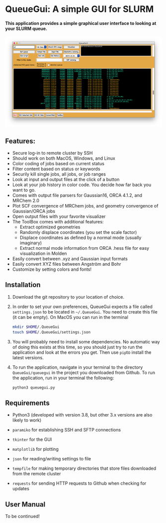 # QueueGui: A simple GUI for SLURM

#### This application provides a simple graphical user interface to looking at your SLURM queue. 

![Main window](./QueueGui3.png)

## Features:

- Secure log-in to remote cluster by SSH
- Should work on both MacOS, Windows, and Linux
- Color coding of jobs based on current status
- Filter content based on status or keywords
- Securily kill single jobs, all jobs, or job ranges
- Look at input and output files at the click of a button
- Look at your job history in color code. You decide how far back you want to go.
- Comes with output file parsers for Gaussian16, ORCA 4.1.2, and MRChem 2.0
- Plot SCF convergence of MRChem jobs, and geometry convergence of Gaussian/ORCA jobs
- Open output files with your favorite visualizer
- The ToolBox comes with additional features:
  - Extract optimized geometries
  - Randomly displace coordinates (you set the scale factor)
  - Displace coordinates as defined by a normal mode (usually imaginary)
  - Extract normal mode information from ORCA .hess file for easy visualization in Molden
- Easily convert between .xyz and Gaussian input formats
- Easily convert XYZ files between Angström and Bohr
- Customize by setting colors and fonts!

## Installation

1. Download the git repository to your location of choice.

2. In order to set your own preferences, QueueGui expects a file called `settings.json` to be located in `~/.QueueGui`. You need to create this file (it can be empty). On MacOS you can run in the terminal

    ```bash
    mkdir $HOME/.QueueGui
    touch $HOME/.QueueGui/settings.json
    ```

3. You will probably need to install some dependencies. No automatic way of doing this exists at this time, so you should just try to run the application and look at the errors you get. Then use `pip`to install the latest versions. 

4. To run the application, navigate in your terminal to the directory `QueueGui/queuegui` in the project you downloaded from Github. To run the application, run in your terminal the following:

   ```bash
   python3 queuegui.py
   ```

## Requirements

- Python3 (developed with version 3.8, but other 3.x versions are also likely to work)

- `paramiko` for establishing SSH and SFTP connections

- `tkinter` for the GUI

- `matplotlib` for plotting

- `json` for reading/writing settings to file

- `tempfile` for making temporary directories that store files downloaded from the remote cluster

- `requests` for sending HTTP requests to Github when checking for updates

  

## User Manual

To be continued!
